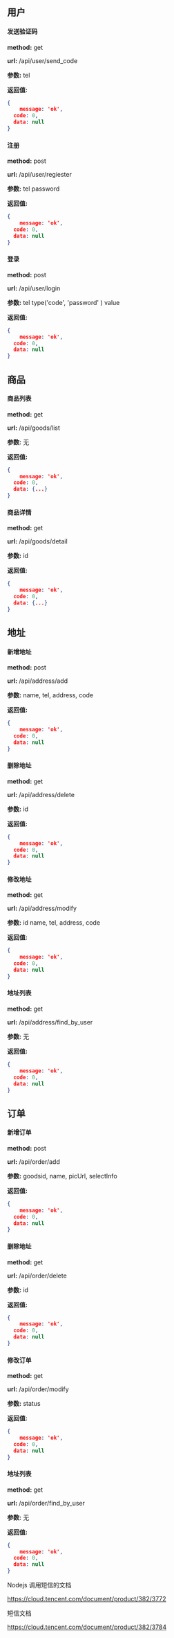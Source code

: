 ## 用户

#### 发送验证码

**method:** get

**url:** /api/user/send_code

**参数:** tel   

**返回值:**

```json
{
	message: 'ok',
  code: 0,
  data: null
}
```



#### 注册

**method:** post

**url:** /api/user/regiester

**参数:** tel      password

**返回值:**

```json
{
	message: 'ok',
  code: 0,
  data: null
}
```



#### 登录

**method:** post

**url:** /api/user/login

**参数:** tel   type('code',  'password' )  value   

**返回值:**

```json
{
	message: 'ok',
  code: 0,
  data: null
}
```





## 商品

#### 商品列表

**method:** get

**url:** /api/goods/list

**参数:** 无

**返回值:**

```json
{
	message: 'ok',
  code: 0,
  data: {...}
}
```



#### 商品详情

**method:** get

**url:** /api/goods/detail

**参数:** id

**返回值:**

```json
{
	message: 'ok',
  code: 0,
  data: {...}
}
```



## 地址

#### 新增地址

**method:** post

**url:** /api/address/add

**参数:** name, tel, address, code

**返回值:**

```json
{
	message: 'ok',
  code: 0,
  data: null
}
```



#### 删除地址

**method:** get

**url:** /api/address/delete

**参数:** id

**返回值:**

```json
{
	message: 'ok',
  code: 0,
  data: null
}
```



#### 修改地址

**method:** get

**url:** /api/address/modify

**参数:** id   name, tel, address, code 

**返回值:**

```json
{
	message: 'ok',
  code: 0,
  data: null
}
```



#### 地址列表

**method:** get

**url:** /api/address/find_by_user

**参数:** 无

**返回值:**

```json
{
	message: 'ok',
  code: 0,
  data: null
}
```



## 订单

#### 新增订单

**method:** post

**url:** /api/order/add

**参数:** goodsid,   name, picUrl,  selectInfo

**返回值:** 

```json
{
	message: 'ok',
  code: 0,
  data: null
}
```



#### 删除地址

**method:** get

**url:** /api/order/delete

**参数:** id

**返回值:**

```json
{
	message: 'ok',
  code: 0,
  data: null
}
```



#### 修改订单

**method:** get

**url:** /api/order/modify

**参数:** status

**返回值:**

```json
{
	message: 'ok',
  code: 0,
  data: null
}
```



#### 地址列表

**method:** get

**url:** /api/order/find_by_user

**参数:** 无

**返回值:**

```json
{
	message: 'ok',
  code: 0,
  data: null
}
```







Nodejs  调用短信的文档

https://cloud.tencent.com/document/product/382/3772





短信文档

https://cloud.tencent.com/document/product/382/3784









